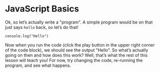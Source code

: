 # JavaScript Basics
Ok, so let’s actually write a "program". A simple program would be on that just says `hello` back, so let’s do that!

```js,playground
console.log("Hello")
```

Now when you run the code (click the play button in the upper right corner of the code block), we should see the output "Hello". So what’s actually going on then and how does this work? Well, that’s what the rest of this lesson will teach you! For now, try changing the code, re-running the program, and see what happens.
